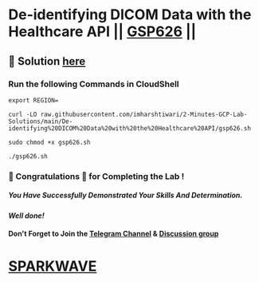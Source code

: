 # De-identifying DICOM Data with the Healthcare API || [GSP626](https://www.cloudskillsboost.google/focuses/6920?parent=catalog) ||

## 🔑 Solution [here](https://youtu.be/_eJmSBMwvqs)

### Run the following Commands in CloudShell
```
export REGION=
``` 
```
curl -LO raw.githubusercontent.com/imharshtiwari/2-Minutes-GCP-Lab-Solutions/main/De-identifying%20DICOM%20Data%20with%20the%20Healthcare%20API/gsp626.sh

sudo chmod +x gsp626.sh

./gsp626.sh
```

### 🐼 Congratulations 🎉 for Completing the Lab !

##### *You Have Successfully Demonstrated Your Skills And Determination.*

#### *Well done!*

#### Don't Forget to Join the [Telegram Channel](https://t.me/sparkwave.01) & [Discussion group](https://t.me/sparkwave.01chats)

# [SPARKWAVE](https://www.youtube.com/@sparkwave.01)
